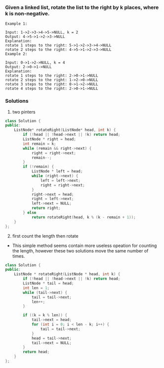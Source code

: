 ### Given a linked list, rotate the list to the right by k places, where k is non-negative.

```
Example 1:

Input: 1->2->3->4->5->NULL, k = 2
Output: 4->5->1->2->3->NULL
Explanation:
rotate 1 steps to the right: 5->1->2->3->4->NULL
rotate 2 steps to the right: 4->5->1->2->3->NULL
Example 2:

Input: 0->1->2->NULL, k = 4
Output: 2->0->1->NULL
Explanation:
rotate 1 steps to the right: 2->0->1->NULL
rotate 2 steps to the right: 1->2->0->NULL
rotate 3 steps to the right: 0->1->2->NULL
rotate 4 steps to the right: 2->0->1->NULL
```

### Solutions

1. two pinters

```c++
class Solution {
public:
    ListNode* rotateRight(ListNode* head, int k) {
        if (!head || !head->next || !k) return head;
        ListNode * right = head;
        int remain = k;
        while (remain && right->next) {
            right = right->next;
            remain--;
        }
        if (!remain) {
            ListNode * left = head;
            while (right->next) {
                left = left->next;
                right = right->next;
            }
            right->next = head;
            right = left->next;
            left->next = NULL;
            return right;
        } else
            return rotateRight(head, k % (k - remain + 1));
    }
};
```

2. first count the length then rotate

- This simple method seems contain more useless opeation for counting the length, however these two solutions move the same number of times.

```c++
class Solution {
public:
    ListNode * rotateRight(ListNode * head, int k) {
        if (!head || !head->next || !k) return head;
        ListNode * tail = head;
        int len = 1;
        while (tail->next) {
            tail = tail->next;
            len++;
        }

        if ((k = k % len)) {
            tail->next = head;
            for (int i = 0; i < len - k; i++) {
                tail = tail->next;
            }
            head = tail->next;
            tail->next = NULL;
        }
        return head;
    }
};
```